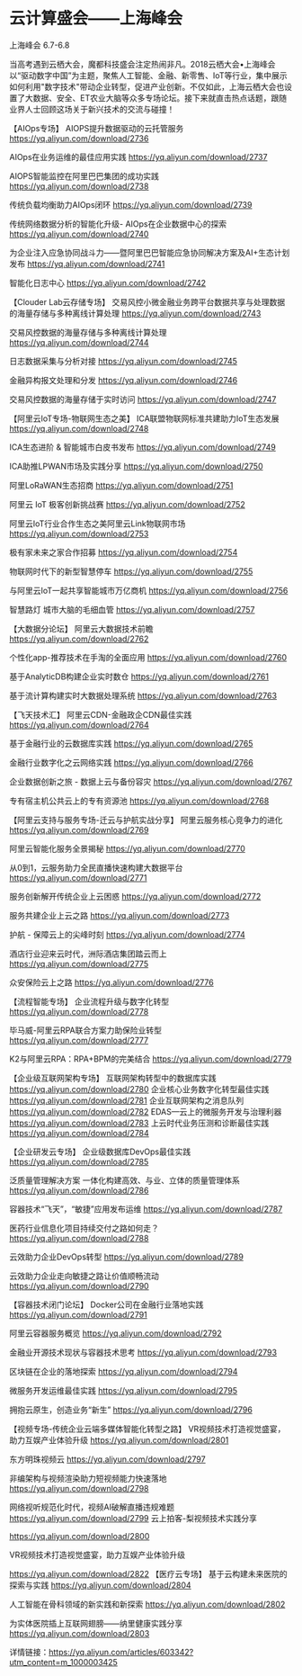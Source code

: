 # 云计算盛会——上海峰会

上海峰会 6.7-6.8

当高考遇到云栖大会，魔都科技盛会注定热闹非凡。2018云栖大会•上海峰会以“驱动数字中国”为主题，聚焦人工智能、金融、新零售、IoT等行业，集中展示如何利用"数字技术"带动企业转型，促进产业创新。不仅如此，上海云栖大会也设置了大数据、安全、ET农业大脑等众多专场论坛。接下来就直击热点话题，跟随业界人士回顾这场关于新兴技术的交流与碰撞！

【AIOps专场】
AIOPS提升数据驱动的云托管服务
https://yq.aliyun.com/download/2736

AIOps在业务运维的最佳应用实践 
https://yq.aliyun.com/download/2737

AIOPS智能监控在阿里巴巴集团的成功实践 
https://yq.aliyun.com/download/2738

传统负载均衡助力AIOps闭环
https://yq.aliyun.com/download/2739

传统网络数据分析的智能化升级- AIOps在企业数据中心的探索 
https://yq.aliyun.com/download/2740

为企业注入应急协同战斗力——暨阿里巴巴智能应急协同解决方案及AI+生态计划发布 
https://yq.aliyun.com/download/2741

智能化日志中心 
https://yq.aliyun.com/download/2742

【Clouder Lab云存储专场】
交易风控小微金融业务跨平台数据共享与处理数据的海量存储与多种离线计算处理 
https://yq.aliyun.com/download/2743

交易风控数据的海量存储与多种离线计算处理 
https://yq.aliyun.com/download/2744

日志数据采集与分析对接 
https://yq.aliyun.com/download/2745

金融异构报文处理和分发 
https://yq.aliyun.com/download/2746

交易风控数据的海量存储于实时访问 
https://yq.aliyun.com/download/2747


【阿里云IoT专场-物联网生态之美】
ICA联盟物联网标准共建助力IoT生态发展 
https://yq.aliyun.com/download/2748

ICA生态进阶 & 智能城市白皮书发布 
https://yq.aliyun.com/download/2749

ICA助推LPWAN市场及实践分享 
https://yq.aliyun.com/download/2750

阿里LoRaWAN生态招商 
https://yq.aliyun.com/download/2751

阿里云 IoT 极客创新挑战赛
https://yq.aliyun.com/download/2752

阿里云IoT行业合作生态之美阿里云Link物联网市场 
https://yq.aliyun.com/download/2753

极有家未来之家合作招募 
https://yq.aliyun.com/download/2754

物联网时代下的新型智慧停车 
https://yq.aliyun.com/download/2755

与阿里云IoT一起共享智能城市万亿商机 
https://yq.aliyun.com/download/2756

智慧路灯 城市大脑的毛细血管 
https://yq.aliyun.com/download/2757


【大数据分论坛】
阿里云大数据技术前瞻 
https://yq.aliyun.com/download/2762

个性化app-推荐技术在手淘的全面应用 
https://yq.aliyun.com/download/2760

基于AnalyticDB构建企业实时数仓 
https://yq.aliyun.com/download/2761

基于流计算构建实时大数据处理系统 
https://yq.aliyun.com/download/2763


【飞天技术汇】
阿里云CDN-金融政企CDN最佳实践 
https://yq.aliyun.com/download/2764

基于金融行业的云数据库实践 
https://yq.aliyun.com/download/2765

金融行业数字化之云网络实践 
https://yq.aliyun.com/download/2766

企业数据创新之旅 - 数据上云与备份容灾 
https://yq.aliyun.com/download/2767

专有宿主机公共云上的专有资源池 
https://yq.aliyun.com/download/2768


【阿里云支持与服务专场-迁云与护航实战分享】
阿里云服务核心竞争力的进化 
https://yq.aliyun.com/download/2769

阿里云智能化服务全景揭秘 
https://yq.aliyun.com/download/2770

从0到1，云服务助力全民直播快速构建大数据平台 
https://yq.aliyun.com/download/2771

服务创新解开传统企业上云困惑 
https://yq.aliyun.com/download/2772

服务共建企业上云之路 
https://yq.aliyun.com/download/2773

护航 - 保障云上的尖峰时刻 
https://yq.aliyun.com/download/2774

酒店行业迎来云时代，洲际酒店集团踏云而上 
https://yq.aliyun.com/download/2775

众安保险云上之路 
https://yq.aliyun.com/download/2776


【流程智能专场】
企业流程升级与数字化转型 
https://yq.aliyun.com/download/2778

毕马威-阿里云RPA联合方案力助保险业转型 
https://yq.aliyun.com/download/2777

K2与阿里云RPA：RPA+BPM的完美结合 
https://yq.aliyun.com/download/2779


【企业级互联网架构专场】
互联网架构转型中的数据库实践 
https://yq.aliyun.com/download/2780
企业核心业务数字化转型最佳实践 
https://yq.aliyun.com/download/2781
企业互联网架构之消息队列 
https://yq.aliyun.com/download/2782
EDAS—云上的微服务开发与治理利器 
https://yq.aliyun.com/download/2783
上云时代业务压测和诊断最佳实践 
https://yq.aliyun.com/download/2784

【企业研发云专场】
企业级数据库DevOps最佳实践 
https://yq.aliyun.com/download/2785

泛质量管理解决方案 一体化构建高效、与业、立体的质量管理体系 
https://yq.aliyun.com/download/2786

容器技术“飞天”，“敏捷”应用发布运维 
https://yq.aliyun.com/download/2787

医药行业信息化项目持续交付之路如何走？ 
https://yq.aliyun.com/download/2788

云效助力企业DevOps转型 
https://yq.aliyun.com/download/2789

云效助力企业走向敏捷之路让价值顺畅流动 
https://yq.aliyun.com/download/2790

【容器技术闭门论坛】
Docker公司在金融行业落地实践 
https://yq.aliyun.com/download/2791

阿里云容器服务概览 
https://yq.aliyun.com/download/2792

金融业开源技术现状与容器技术思考 
https://yq.aliyun.com/download/2793

区块链在企业的落地探索 
https://yq.aliyun.com/download/2794

微服务开发运维最佳实践 
https://yq.aliyun.com/download/2795

拥抱云原生，创造业务“新生” 
https://yq.aliyun.com/download/2796


【视频专场-传统企业云端多媒体智能化转型之路】
VR视频技术打造视觉盛宴，助力互娱产业体验升级 
https://yq.aliyun.com/download/2801

东方明珠视频云 
https://yq.aliyun.com/download/2797

非编架构与视频渲染助力短视频能力快速落地 
https://yq.aliyun.com/download/2798

网络视听规范化时代，视频AI破解直播违规难题 
https://yq.aliyun.com/download/2799
云上拍客-梨视频技术实践分享 

https://yq.aliyun.com/download/2800

VR视频技术打造视觉盛宴，助力互娱产业体验升级

https://yq.aliyun.com/download/2822
【医疗云专场】
基于云构建未来医院的探索与实践 
https://yq.aliyun.com/download/2804

人工智能在骨科领域的新实践和新探索 
https://yq.aliyun.com/download/2802

为实体医院插上互联网翅膀——纳里健康实践分享 
https://yq.aliyun.com/download/2803


详情链接：https://yq.aliyun.com/articles/603342?utm_content=m_1000003425
